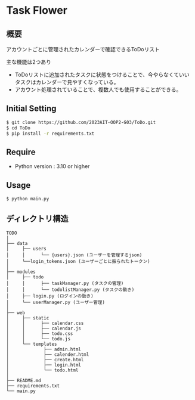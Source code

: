# Task Flower

## 概要
アカウントごとに管理されたカレンダーで確認できるToDoリスト

主な機能は2つあり
- ToDoリストに追加されたタスクに状態をつけることで、今やらなくていいタスクはカレンダーで見やすくなっている。
- アカウント処理されていることで、複数人でも使用することができる。

## Initial Setting

```zsh
$ git clone https://github.com/2023AIT-OOP2-G03/ToDo.git
$ cd ToDo
$ pip install -r requirements.txt
```

## Require

- Python version : 3.10 or higher

## Usage

```zsh
$ python main.py
```

## ディレクトリ構造

```
TODO
│
├── data
│     ├── users
│     │      └── {users}.json (ユーザーを管理するjson)
│     └──login_tokens.json (ユーザーごとに振られたトークン)
│
├── modules 
│     ├── todo
│     │      ├── taskManager.py (タスクの管理)
│     │      └── todolistManager.py (タスクの動き)
│     ├── login.py (ログインの動き)
│     └── userManager.py (ユーザー管理)
│   
├── web
│     ├── static
│     │      ├── calendar.css
│     │      ├── calendar.js
│     │      ├── todo.css
│     │      └── todo.js
│     └── templates
│             ├── admin.html
│             ├── calender.html
│             ├── create.html
│             ├── login.html
│             └── todo.html
│           
├── README.md
├── requirements.txt
└── main.py

```